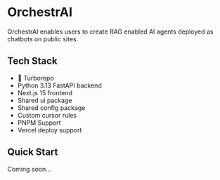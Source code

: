 # OrchestrAI

OrchestrAI enables users to create RAG enabled AI agents deployed as chatbots on public sites.

## Tech Stack

- 🤖 Turborepo
- Python 3.13 FastAPI backend
- Next.js 15 frontend
- Shared ui package
- Shared config package
- Custom cursor rules
- PNPM Support
- Vercel deploy support

## Quick Start

Coming soon...
